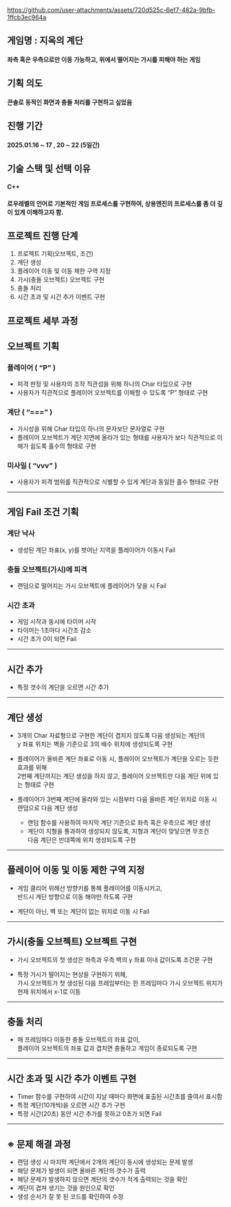 https://github.com/user-attachments/assets/720d525c-6ef7-482a-9bfb-1ffcb3ec964a


## 게임명 : 지옥의 계단
#### 좌측 혹은 우측으로만 이동 가능하고, 위에서 떨어지는 가시를 피해야 하는 게임


## 기획 의도
#### 콘솔로 동적인 화면과 충돌 처리를 구현하고 싶었음


## 진행 기간
#### 2025.01.16 ~ 17 , 20 ~ 22 (5일간)


## 기술 스택 및 선택 이유
#### C++
#### 로우레벨의 언어로 기본적인 게임 프로세스를 구현하여, 상용엔진의 프로세스를 좀 더 깊이 있게 이해하고자 함.


## 프로젝트 진행 단계
1. 프로젝트 기획(오브젝트, 조건)
2. 계단 생성
3. 플레이어 이동 및 이동 제한 구역 지정
4. 가시(충돌 오브젝트) 오브젝트 구현
5. 충돌 처리
6. 시간 초과 및 시간 추가 이벤트 구현


## 프로젝트 세부 과정
## 오브젝트 기획

### 플레이어 ( “P” )
- 피격 판정 및 사용자의 조작 직관성을 위해 하나의 Char 타입으로 구현  
- 사용자가 직관적으로 플레이어 오브젝트를 이해할 수 있도록 “P” 형태로 구현

### 계단 ( “===” )
- 가시성을 위해 Char 타입의 하나의 문자보단 문자열로 구현  
- 플레이어 오브젝트가 계단 지면에 올라가 있는 형태를 사용자가 보다 직관적으로 이해가 쉽도록 홀수의 형태로 구현

### 미사일 ( “vvv” )
- 사용자가 피격 범위를 직관적으로 식별할 수 있게 계단과 동일한 홀수 형태로 구현

---

## 게임 Fail 조건 기획

### 계단 낙사
- 생성된 계단 좌표(x, y)를 벗어난 지역을 플레이어가 이동시 Fail

### 충돌 오브젝트(가시)에 피격
- 랜덤으로 떨어지는 가시 오브젝트에 플레이어가 닿을 시 Fail

### 시간 초과
- 게임 시작과 동시에 타이머 시작  
- 타이머는 1초마다 시간초 감소  
- 시간 초가 0이 되면 Fail

---

## 시간 추가
- 특정 갯수의 계단을 오르면 시간 추가

---

## 계단 생성

- 3개의 Char 자료형으로 구현한 계단이 겹치지 않도록 다음 생성되는 계단의  
  y 좌표 위치는 벽을 기준으로 3의 배수 위치에 생성되도록 구현

- 플레이어가 올바른 계단 좌표로 이동 시, 플레이어 오브젝트가 계단을 오르는 듯한 효과를 위해  
  2번째 계단까지는 계단 생성을 하지 않고, 플레이어 오브젝트만 다음 계단 위에 있는 형태로 구현

- 플레이어가 3번째 계단에 올라와 있는 시점부터 다음 올바른 계단 위치로 이동 시  
  랜덤으로 다음 계단 생성  
  - 랜덤 함수를 사용하여 마지막 계단 기준으로 좌측 혹은 우측으로 계단 생성  
  - 계단이 지형을 통과하여 생성되지 않도록, 지형과 계단이 맞닿으면 무조건  
    다음 계단은 반대쪽에 위치 생성되도록 구현

---

## 플레이어 이동 및 이동 제한 구역 지정

- 게임 클리어 위해선 방향키를 통해 플레이어를 이동시키고,  
  반드시 계단 방향으로 이동 해야만 하도록 구현

- 계단이 아닌, 벽 또는 계단이 없는 위치로 이동 시 Fail

---

## 가시(충돌 오브젝트) 오브젝트 구현

- 가시 오브젝트의 첫 생성은 좌측과 우측 벽의 y 좌표 이내 값이도록 조건문 구현

- 특정 가시가 떨어지는 현상을 구현하기 위해,  
  가시 오브젝트가 첫 생성된 다음 프레임부터는 한 프레임마다 가시 오브젝트 위치가  
  현재 위치에서 x-1로 이동

---

## 충돌 처리

- 매 프레임마다 이동한 충돌 오브젝트의 좌표 값이,  
  플레이어 오브젝트의 좌표 값과 겹치면 충돌하고 게임이 종료되도록 구현

---

## 시간 초과 및 시간 추가 이벤트 구현

- Timer 함수를 구현하여 시간이 지날 때마다 화면에 표출된 시간초를 줄여서 표시함  
- 특정 계단(10개씩)을 오르면 시간 추가 구현  
- 특정 시간(20초) 동안 시간 추가를 못하고 0초가 되면 Fail

---

## ※ 문제 해결 과정

- 랜덤 생성 시 마지막 계단에서 2개의 계단이 동시에 생성되는 문제 발생  
- 해당 문제가 발생이 되면 올바른 계단의 갯수가 출력  
- 해당 문제가 발생하지 않으면 계단의 갯수가 적게 출력되는 것을 확인  
- 계단이 겹쳐 생기는 것을 원인으로 확인  
- 생성 순서가 잘 못 된 코드를 확인하여 수정

